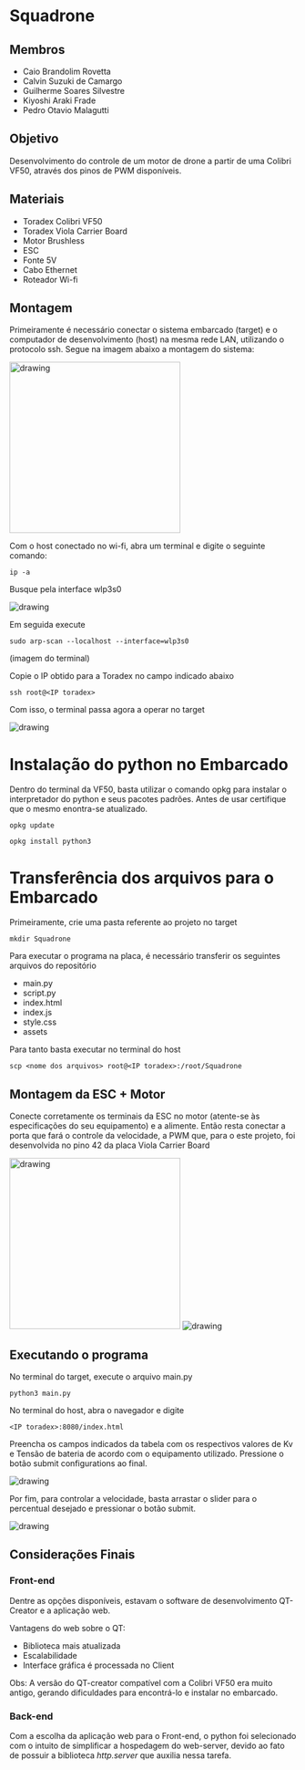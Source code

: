 # Squadrone
## Membros
* Caio Brandolim Rovetta
* Calvin Suzuki de Camargo 
* Guilherme Soares Silvestre
* Kiyoshi Araki Frade
* Pedro Otavio Malagutti

## Objetivo
Desenvolvimento do controle de um motor de drone a partir de uma Colibri VF50, através dos pinos de PWM disponíveis.

## Materiais

* Toradex Colibri VF50
* Toradex Viola Carrier Board
* Motor Brushless
* ESC
* Fonte 5V
* Cabo Ethernet
* Roteador Wi-fi

## Montagem

Primeiramente é necessário conectar o sistema embarcado (target) e o computador de desenvolvimento (host) na mesma rede LAN, utilizando o protocolo ssh. Segue na imagem abaixo a montagem do sistema:

<img src="https://i.imgur.com/Uvr4Nv4.jpg=250x250" alt="drawing" width="300"/>

Com o host conectado no wi-fi, abra um terminal e digite o seguinte comando:

``` ip -a  ```

Busque pela interface wlp3s0

<img src="https://i.imgur.com/kv1xyzG.png" alt="drawing"/>

Em seguida execute 

```sudo arp-scan --localhost --interface=wlp3s0```

(imagem do terminal)

Copie o IP obtido para a Toradex no campo indicado abaixo

```ssh root@<IP toradex>```

Com isso, o terminal passa agora a operar no target

<img src="https://i.imgur.com/LBFAXkp.png" alt="drawing"/>

# Instalação do python no Embarcado

Dentro do terminal da VF50, basta utilizar o comando opkg para instalar o interpretador do python e seus pacotes padrões. Antes de usar certifique que o mesmo enontra-se atualizado.

```opkg update```


```opkg install python3```


# Transferência dos arquivos para o Embarcado

Primeiramente, crie uma pasta referente ao projeto no target

```mkdir Squadrone```

Para executar o programa na placa, é necessário transferir os seguintes arquivos do repositório

* main.py
* script.py
* index.html
* index.js
* style.css
* assets

Para tanto basta executar no terminal do host

```scp <nome dos arquivos> root@<IP toradex>:/root/Squadrone```


## Montagem da ESC + Motor

Conecte corretamente os terminais da ESC no motor (atente-se às especificações do seu equipamento) e a alimente. Então resta conectar a porta que fará o controle da velocidade, a PWM que, para o este projeto, foi desenvolvida no pino 42 da placa Viola Carrier Board

<img src="https://i.imgur.com/ppkXWCl.png" alt="drawing" width="300"/>

<img src="https://i.imgur.com/WXrWl84.png" alt="drawing"/>

## Executando o programa

No terminal do target, execute o arquivo main.py

```python3 main.py```

No terminal do host, abra o navegador e digite

```<IP toradex>:8080/index.html```

Preencha os campos indicados da tabela com os respectivos valores de Kv e Tensão de bateria de acordo com o equipamento utilizado. Pressione o botão submit configurations ao final.

<img src="https://i.imgur.com/aQahOpF.gif" alt="drawing"/>

Por fim, para controlar a velocidade, basta arrastar o slider para o percentual desejado e pressionar o botão submit.

<img src="https://i.imgur.com/s0B86Pf.gif" alt="drawing"/>

## Considerações Finais

### Front-end

Dentre as opções disponíveis, estavam o software de desenvolvimento QT-Creator e a aplicação web.

Vantagens do web sobre o QT:

* Biblioteca mais atualizada
* Escalabilidade
* Interface gráfica é processada no Client

Obs: A versão do QT-creator compatível com a Colibri VF50 era muito antigo, gerando dificuldades para encontrá-lo e instalar no embarcado.

### Back-end

Com a escolha da aplicação web para o Front-end, o python foi selecionado com o intuito de simplificar a hospedagem do web-server, devido ao fato de possuir a biblioteca *http.server* que auxilia nessa tarefa.